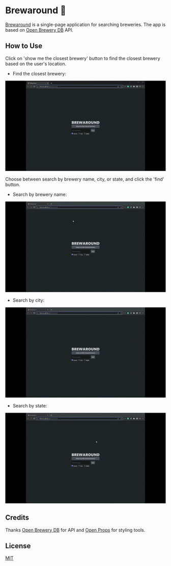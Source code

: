 # Brewaround :beers:

[Brewaround](https://www.titamoto.github.io/brewaround) is a single-page application for searching breweries.
The app is based on [Open Brewery DB](https://www.openbrewerydb.org/) API.

## How to Use

Click on 'show me the closest brewery' button to find the closest brewery based on the user's location.</br>
- Find the closest brewery:

![Show closest brewery demo](demogifs/showClosestBrewery.gif)

Choose between search by brewery name, city, or state, and click the 'find' button.</br>

- Search by brewery name:

![Search by brewery name demo](demogifs/searchByName.gif)

- Search by city:

![Search by city demo](demogifs/searchByCity.gif)

- Search by state:

![Search by state demo](demogifs/searchByState.gif)

## Credits

Thanks [Open Brewery DB](https://www.openbrewerydb.org/) for API and [Open Props](https://open-props.style/) for styling tools.

## License

[MIT](https://choosealicense.com/licenses/mit/)